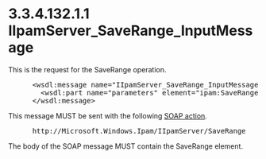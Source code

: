 <html dir="LTR" xmlns:mshelp="http://msdn.microsoft.com/mshelp" xmlns:ddue="http://ddue.schemas.microsoft.com/authoring/2003/5" xmlns:xlink="http://www.w3.org/1999/xlink" xmlns:tool="http://www.microsoft.com/tooltip">
 <body>
 <div id="header">
 <h1 class="heading">3.3.4.132.1.1 IIpamServer_SaveRange_InputMessage</h1>
 </div>
 <div id="mainSection">
 <div id="mainBody">
 <div id="allHistory" class="saveHistory"></div>
 <div id="sectionSection0" class="section" name="collapseableSection">
 

<p>This is the request for the SaveRange operation.</p>

<dl>
<dd>
<div><pre> &lt;wsdl:message name=&quot;IIpamServer_SaveRange_InputMessage&quot;&gt;
   &lt;wsdl:part name=&quot;parameters&quot; element=&quot;ipam:SaveRange&quot; /&gt;
 &lt;/wsdl:message&gt;
</pre></div>
</dd></dl>

<p>This message MUST be sent with the following <a href="21b4a631-8f28-420f-822f-c5f879d5046e.md#gt_c1358651-96c1-4ce0-8e1f-b0b7a94145e3">SOAP action</a>.</p>

<dl>
<dd>
<div><pre> http://Microsoft.Windows.Ipam/IIpamServer/SaveRange
</pre></div>
</dd></dl>

<p>The body of the SOAP message MUST contain the SaveRange
element.</p>


 </div>
 </div>
 </div>
 </body>
</html>